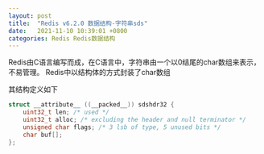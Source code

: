 ```yaml
---
layout: post
title:  "Redis v6.2.0 数据结构-字符串sds"
date:   2021-11-10 10:39:01 +0800
categories: Redis Redis数据结构
---
```


Redis由C语言编写而成，在C语言中，字符串由一个以0结尾的char数组来表示，不易管理。
Redis中以结构体的方式封装了char数组

其结构定义如下

```c
struct __attribute__ ((__packed__)) sdshdr32 {
    uint32_t len; /* used */
    uint32_t alloc; /* excluding the header and null terminator */
    unsigned char flags; /* 3 lsb of type, 5 unused bits */
    char buf[];
};
```